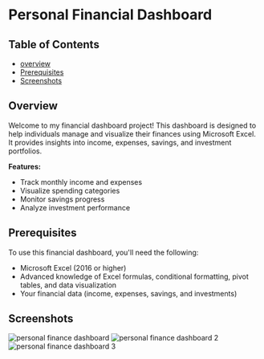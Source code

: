 # Personal Financial Dashboard

## Table of Contents

- [overview](#overview)
- [Prerequisites](#prerequisites)
- [Screenshots](#screenshots)


## Overview

Welcome to my financial dashboard project! This dashboard is designed to help individuals manage and visualize their finances using Microsoft Excel. It provides insights into income, expenses, savings, and investment portfolios.

**Features:**
- Track monthly income and expenses
- Visualize spending categories
- Monitor savings progress
- Analyze investment performance

## Prerequisites

To use this financial dashboard, you'll need the following:

- Microsoft Excel (2016 or higher)
- Advanced knowledge of Excel formulas, conditional formatting, pivot tables, and data visualization
- Your financial data (income, expenses, savings, and investments)

## Screenshots

![personal finance dashboard](https://github.com/thuku-tmn/Martin-Thuku-Njau_portfolio/assets/154747025/d5a3dad5-2181-46c0-b0cd-61b4707a45b0)
![personal finance dashboard 2](https://github.com/thuku-tmn/Martin-Thuku-Njau_portfolio/assets/154747025/f65f3f49-a2a9-4d50-bfb8-bcc3a16af58e)
![personal finance dashboard 3](https://github.com/thuku-tmn/Martin-Thuku-Njau_portfolio/assets/154747025/39790e97-3324-4dc2-850c-de48b92fc580)
